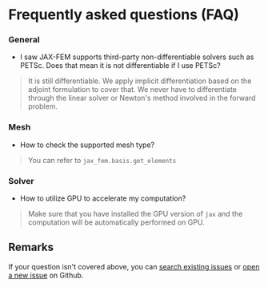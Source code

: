 # Frequently asked questions (FAQ)

### General

* I saw JAX-FEM supports third-party non-differentiable solvers such as PETSc. Does that mean it is not differentiable if I use PETSc?

> It is still differentiable. We apply implicit differentiation based on the adjoint formulation to cover that. We never have to differentiate through the linear solver or Newton's method involved in the forward problem.

### Mesh

* How to check the supported mesh type?
> You can refer to `jax_fem.basis.get_elements`


### Solver

* How to utilize GPU to accelerate my computation?
> Make sure that you have installed the GPU version of `jax` and the computation will be automatically performed on GPU.


## Remarks

If your question isn't covered above, you can [search existing issues](https://github.com/deepmodeling/jax-fem/issues?q=) or [open a new issue](https://github.com/deepmodeling/jax-fem/issues/new/choose) on Github. 

